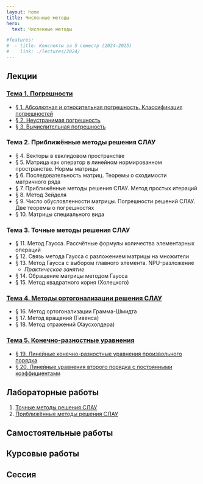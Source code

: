 ```yaml
---
layout: home
title: Численные методы
hero:
  text: Численные методы

#features:
#  - title: Конспекты за 5 семестр (2024-2025)
#    link: ./lectures/2024/
---
```


## Лекции

### [Тема 1. Погрешности](./lectures/2024/theme-01/)

* [§ 1. Абсолютная и относительная погрешность. Классификация погрешностей](./lectures/2024/theme-01/#§-1-абсолютная-и-относительная-погрешность-классификация-погрешностеи)
* [§ 2. Неустранимая погрешность](./lectures/2024/theme-01/#§-2-неустранимая-погрешность)
* [§ 3. Вычислительная погрешность](./lectures/2024/theme-01/#§-3-вычислительная-погрешность)

### Тема 2. Приближённые методы решения СЛАУ

* § 4. Векторы в евклидовом пространстве
* § 5. Матрица как оператор в линейном нормированном пространстве. Нормы матрицы
* § 6. Последовательность матриц. Теоремы о сходимости матричного ряда
* § 7. Приближённые методы решения СЛАУ. Метод простых итераций
* § 8. Метод Зейделя
* § 9. Число обусловленности матрицы. Погрешности решений СЛАУ. Две теоремы о погрешностях
* § 10. Матрицы специального вида

### Тема 3. Точные методы решения СЛАУ

* § 11. Метод Гаусса. Рассчётные формулы количества элементарных операций
* § 12. Связь метода Гаусса с разложением матрицы на множители
* § 13. Метод Гаусса с выбором главного элемента. NPU-разложение
  * *Практическое занятие*
* § 14. Обращение матрицы методом Гаусса
* § 15. Метод квадратного корня (Холецкого)

### [Тема 4. Методы ортогонализации решения СЛАУ](./lectures/2024/theme-04/)

* § 16. Метод ортогонализации Грамма-Шмидта
* § 17. Метод вращений (Гивенса)
* § 18. Метод отражений (Хаусхолдера)

### [Тема 5. Конечно-разностные уравнения](./lectures/2024/theme-05/)

* [§ 19. Линейные конечно-разностные уравнения произвольного порядка](./lectures/2024/theme-05/#§-19-линеиные-конечно-разностные-уравнения-произвольного-порядка)
* [§ 20. Линейные уравнения второго порядка с постоянными коэффициентами](./lectures/2024/theme-05/#§-20-линеиные-уравнения-второго-порядка-с-постоянными-коэффициентами)

## Лабораторные работы

1. [Точные методы решения СЛАУ](./labs/2024/01/)
2. [Приближённые методы решения СЛАУ](./labs/2024/02/)

## Самостоятельные работы

## Курсовые работы

## Сессия
